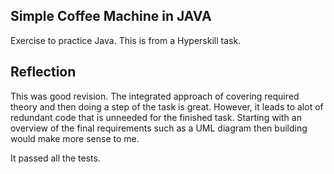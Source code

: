 ## Simple Coffee Machine in JAVA

Exercise to practice Java.  This is from a Hyperskill task.

## Reflection

This was good revision.  The integrated approach of covering required theory and then doing a step of the task is great.  However, it leads to alot of redundant code that is unneeded for the finished task.  Starting with an overview of the final requirements such as a UML diagram then building would make more sense to me. 

It passed all the tests.

